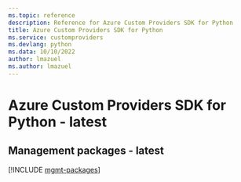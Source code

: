 ```yaml
---
ms.topic: reference
description: Reference for Azure Custom Providers SDK for Python
title: Azure Custom Providers SDK for Python
ms.service: customproviders
ms.devlang: python
ms.data: 10/10/2022
author: lmazuel
ms.author: lmazuel
---
```

# Azure Custom Providers SDK for Python - latest

## Management packages - latest
[!INCLUDE [mgmt-packages](custom-providers-mgmt-index.md)]